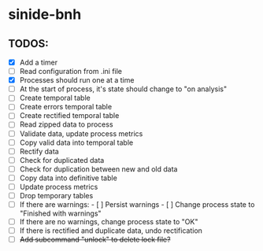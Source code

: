 # sinide-bnh

## TODOS:
 - [X] Add a timer
 - [ ] Read configuration from .ini file
 - [X] Processes should run one at a time
 - [ ] At the start of process, it's state should change to "on analysis"
 - [ ] Create temporal table
 - [ ] Create errors temporal table
 - [ ] Create rectified temporal table
 - [ ] Read zipped data to process
 - [ ] Validate data, update process metrics
 - [ ] Copy valid data into temporal table
 - [ ] Rectify data
 - [ ] Check for duplicated data
 - [ ] Check for duplication between new and old data
 - [ ] Copy data into definitive table
 - [ ] Update process metrics
 - [ ] Drop temporary tables
 - [ ] If there are warnings:
		- [ ] Persist warnings
		- [ ] Change process state to "Finished with warnings"
 - [ ] If there are no warnings, change process state to "OK"
 - [ ] If there is rectified and duplicate data, undo rectification
 - [ ] ~~Add subcommand "unlock" to delete lock file?~~